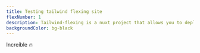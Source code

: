 ```yaml
---
title: Testing tailwind flexing site
flexNumber: 1
description: Tailwind-flexing is a nuxt project that allows you to deploy a personal sketchbook to train your tailwind skills.
backgroundColor: bg-black
---
```


<div class="flex w-96 h-96 p-6 bg-white rounded-xl content-center items-center justify-center">
  <span class="text-2xl 
               font-bold 
               transform rotate-[-12deg] hover:rotate-12 hover:scale-150 
               transition ease-in-out duration-500">
    Increíble 🔥
  </span>
</div>
